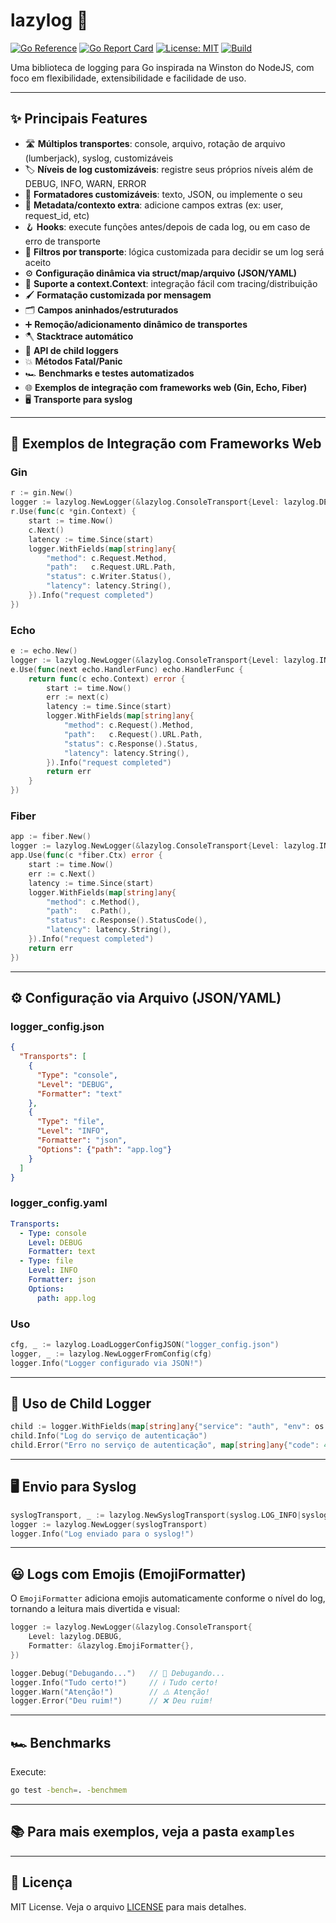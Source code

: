 # lazylog 🚀

[![Go Reference](https://pkg.go.dev/badge/github.com/chmenegatti/lazylog.svg)](https://pkg.go.dev/github.com/chmenegatti/lazylog)
[![Go Report Card](https://goreportcard.com/badge/github.com/chmenegatti/lazylog)](https://goreportcard.com/report/github.com/chmenegatti/lazylog)
[![License: MIT](https://img.shields.io/badge/License-MIT-yellow.svg)](LICENSE)
[![Build](https://github.com/chmenegatti/lazylog/actions/workflows/go.yml/badge.svg)](https://github.com/chmenegatti/lazylog/actions)

Uma biblioteca de logging para Go inspirada na Winston do NodeJS, com foco em flexibilidade, extensibilidade e facilidade de uso.

---

## ✨ Principais Features

- 🛣️ **Múltiplos transportes**: console, arquivo, rotação de arquivo (lumberjack), syslog, customizáveis
- 🏷️ **Níveis de log customizáveis**: registre seus próprios níveis além de DEBUG, INFO, WARN, ERROR
- 🎨 **Formatadores customizáveis**: texto, JSON, ou implemente o seu
- 🧩 **Metadata/contexto extra**: adicione campos extras (ex: user, request_id, etc)
- 🪝 **Hooks**: execute funções antes/depois de cada log, ou em caso de erro de transporte
- 🧹 **Filtros por transporte**: lógica customizada para decidir se um log será aceito
- ⚙️ **Configuração dinâmica via struct/map/arquivo (JSON/YAML)**
- 🧵 **Suporte a context.Context**: integração fácil com tracing/distribuição
- 🖌️ **Formatação customizada por mensagem**
- 🗂️ **Campos aninhados/estruturados**
- ➕ **Remoção/adicionamento dinâmico de transportes**
- 🪓 **Stacktrace automático**
- 👶 **API de child loggers**
- 💥 **Métodos Fatal/Panic**
- 🏎️ **Benchmarks e testes automatizados**
- 🌐 **Exemplos de integração com frameworks web (Gin, Echo, Fiber)**
- 🖥️ **Transporte para syslog**

---

## 🚦 Exemplos de Integração com Frameworks Web

### Gin

```go
r := gin.New()
logger := lazylog.NewLogger(&lazylog.ConsoleTransport{Level: lazylog.DEBUG, Formatter: &lazylog.TextFormatter{}})
r.Use(func(c *gin.Context) {
    start := time.Now()
    c.Next()
    latency := time.Since(start)
    logger.WithFields(map[string]any{
        "method": c.Request.Method,
        "path":   c.Request.URL.Path,
        "status": c.Writer.Status(),
        "latency": latency.String(),
    }).Info("request completed")
})
```

### Echo

```go
e := echo.New()
logger := lazylog.NewLogger(&lazylog.ConsoleTransport{Level: lazylog.INFO, Formatter: &lazylog.TextFormatter{}})
e.Use(func(next echo.HandlerFunc) echo.HandlerFunc {
    return func(c echo.Context) error {
        start := time.Now()
        err := next(c)
        latency := time.Since(start)
        logger.WithFields(map[string]any{
            "method": c.Request().Method,
            "path":   c.Request().URL.Path,
            "status": c.Response().Status,
            "latency": latency.String(),
        }).Info("request completed")
        return err
    }
})
```

### Fiber

```go
app := fiber.New()
logger := lazylog.NewLogger(&lazylog.ConsoleTransport{Level: lazylog.INFO, Formatter: &lazylog.TextFormatter{}})
app.Use(func(c *fiber.Ctx) error {
    start := time.Now()
    err := c.Next()
    latency := time.Since(start)
    logger.WithFields(map[string]any{
        "method": c.Method(),
        "path":   c.Path(),
        "status": c.Response().StatusCode(),
        "latency": latency.String(),
    }).Info("request completed")
    return err
})
```

---

## ⚙️ Configuração via Arquivo (JSON/YAML)

### logger_config.json

```json
{
  "Transports": [
    {
      "Type": "console",
      "Level": "DEBUG",
      "Formatter": "text"
    },
    {
      "Type": "file",
      "Level": "INFO",
      "Formatter": "json",
      "Options": {"path": "app.log"}
    }
  ]
}
```

### logger_config.yaml

```yaml
Transports:
  - Type: console
    Level: DEBUG
    Formatter: text
  - Type: file
    Level: INFO
    Formatter: json
    Options:
      path: app.log
```

### Uso

```go
cfg, _ := lazylog.LoadLoggerConfigJSON("logger_config.json")
logger, _ := lazylog.NewLoggerFromConfig(cfg)
logger.Info("Logger configurado via JSON!")
```

---

## 👶 Uso de Child Logger

```go
child := logger.WithFields(map[string]any{"service": "auth", "env": os.Getenv("ENV")})
child.Info("Log do serviço de autenticação")
child.Error("Erro no serviço de autenticação", map[string]any{"code": 401})
```

---

## 🖥️ Envio para Syslog

```go
syslogTransport, _ := lazylog.NewSyslogTransport(syslog.LOG_INFO|syslog.LOG_LOCAL0, "myapp", lazylog.INFO, &lazylog.TextFormatter{})
logger := lazylog.NewLogger(syslogTransport)
logger.Info("Log enviado para o syslog!")
```

---

## 😃 Logs com Emojis (EmojiFormatter)

O `EmojiFormatter` adiciona emojis automaticamente conforme o nível do log, tornando a leitura mais divertida e visual:

```go
logger := lazylog.NewLogger(&lazylog.ConsoleTransport{
    Level: lazylog.DEBUG,
    Formatter: &lazylog.EmojiFormatter{},
})

logger.Debug("Debugando...")   // 🐛 Debugando...
logger.Info("Tudo certo!")     // ℹ️ Tudo certo!
logger.Warn("Atenção!")        // ⚠️ Atenção!
logger.Error("Deu ruim!")      // ❌ Deu ruim!
```

---

## 🏎️ Benchmarks

Execute:

```sh
go test -bench=. -benchmem
```

---

## 📚 Para mais exemplos, veja a pasta `examples`

---

## 📝 Licença

MIT License. Veja o arquivo [LICENSE](LICENSE) para mais detalhes.


